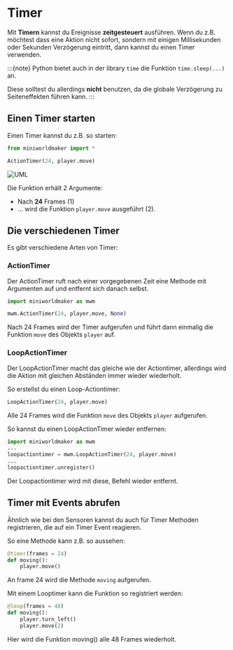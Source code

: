 # Timer

Mit **Timern** kannst du Ereignisse **zeitgesteuert** ausführen. Wenn du
z.B. möchtest dass eine Aktion nicht sofort, sondern mit einigen
Millisekunden oder Sekunden Verzögerung eintritt, dann kannst du einen
Timer verwenden.

:::{note}
Python bietet auch in der library `time` die Funktion `time.sleep(...)`
an.

Diese solltest du allerdings **nicht** benutzen, da die globale
Verzögerung zu Seiteneffekten führen kann.
:::

## Einen Timer starten

Einen Timer kannst du z.B. so starten:

``` python
from miniworldmaker import *

ActionTimer(24, player.move)
```

![UML](/_images/actiontimer.png)

Die Funktion erhält 2 Argumente:

* Nach **24** Frames (1)
* ... wird die Funktion `player.move` ausgeführt (2).

## Die verschiedenen Timer

Es gibt verschiedene Arten von Timer:

### ActionTimer

Der ActionTimer ruft nach einer vorgegebenen Zeit eine Methode mit
Argumenten auf und entfernt sich danach selbst.

``` python
import miniworldmaker as mwm

mwm.ActionTimer(24, player.move, None)
```

Nach 24 Frames wird der Timer aufgerufen und führt dann einmalig die Funktion
`move` des Objekts `player` auf.

### LoopActionTimer

Der LoopActionTimer macht das gleiche wie der Actiontimer, allerdings
wird die Aktion mit gleichen Abständen immer wieder wiederholt. 


So erstellst du einen Loop-Actiontimer:

``` python
LoopActionTimer(24, player.move)
```

Alle 24 Frames wird die Funktion `move` des Objekts `player` aufgerufen.

So kannst du einen LoopActionTimer wieder entfernen:

``` python
import miniworldmaker as mwm
...
loopactiontimer = mwm.LoopActionTimer(24, player.move)
...
loopactiontimer.unregister()
```

Der Loopactiontimer wird mit diese, Befehl wieder entfernt.

## Timer mit Events abrufen

Ähnlich wie bei den Sensoren kannst du auch für Timer Methoden registrieren, die auf 
ein Timer Event reagieren.

So eine Methode kann z.B. so aussehen:

``` python
@timer(frames = 24)
def moving():
    player.move()
``` 

An frame 24 wird die Methode `moving` aufgerufen.

Mit einem Looptimer kann die Funktion so registriert werden:

``` python
@loop(frames = 48)
def moving():
    player.turn_left()
    player.move(2)
```

Hier wird die Funktion moving() alle 48 Frames wiederholt.


